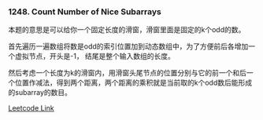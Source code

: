### 1248. Count Number of Nice Subarrays

本题的意思是可以给你一个固定长度的滑窗，滑窗里面是固定的k个odd的数。

首先遍历一遍数组将数是odd的索引位置加到动态数组中，为了方便前后各增加一个虚拟节点，开头是-1， 结尾是整个输入数组的长度。

然后考虑一个长度为k的滑窗内，用滑窗头尾节点的位置分别与它的前一个和后一个位置作减法，得到两个距离，两个距离的乘积就是当前取的k个odd数后能形成的subarray的数目。

[Leetcode Link](https://leetcode.com/problems/count-number-of-nice-subarrays/)
